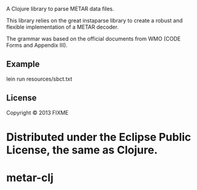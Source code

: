 A Clojure library to parse METAR data files.

This library relies on the great instaparse library to create a robust and flexible implementation of a METAR decoder.

The grammar was based on the official documents from WMO (CODE Forms and Appendix III).

## Example

lein run resources/sbct.txt

## License

Copyright © 2013 FIXME

Distributed under the Eclipse Public License, the same as Clojure.
=======
metar-clj
=========
